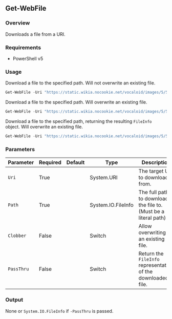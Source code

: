 ## Get-WebFile
### Overview
Downloads a file from a URI.

### Requirements
- PowerShell v5

### Usage
Download a file to the specified path. Will not overwrite an existing file.

```powershell
Get-WebFile -Uri "https://static.wikia.nocookie.net/vocaloid/images/5/57/Miku_v4_bundle_art.png" -Path "C:\users\User\Miku.png"
```

Download a file to the specified path. Will overwrite an existing file.

```powershell
Get-WebFile -Uri "https://static.wikia.nocookie.net/vocaloid/images/5/57/Miku_v4_bundle_art.png" -Path "C:\users\User\Miku.png" -Clobber
```

Download a file to the specified path, returning the resulting `FileInfo` object. Will overwrite an existing file.

```powershell
Get-WebFile -Uri "https://static.wikia.nocookie.net/vocaloid/images/5/57/Miku_v4_bundle_art.png" -Path "C:\users\User\Miku.png" -PassThru -Clobber
```

### Parameters
| Parameter  | Required | Default | Type               | Description                                                     |
| ---------- | -------- | ------- | ------------------ | --------------------------------------------------------------- |
| `Uri`      | True     |         | System.URI         | The target URI to download from.                                |
| `Path`     | True     |         | System.IO.FileInfo | The full path to download the file to. (Must be a literal path) |
| `Clobber`  | False    |         | Switch             | Allow overwriting of an existing file.                          |
| `PassThru` | False    |         | Switch             | Return the `FileInfo` representation of the downloaded file.    |

### Output
None or `System.IO.FileInfo` if `-PassThru` is passed.